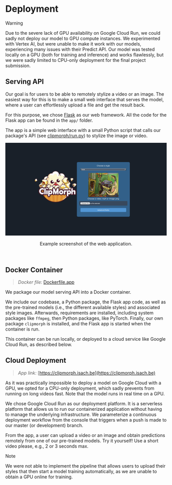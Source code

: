 # Deployment

> [!WARNING]
> Due to the severe lack of GPU availability on Google Cloud Run, we could 
> sadly not deploy our model to GPU compute instances. We experimented with Vertex AI, but were 
> unable to make it work with our models, experiencing many issues with their 
> Predict API. Our model was tested locally on a GPU (both for training and inference) and works flawlessly, but we were 
> sadly limited to CPU-only deployment for the final project submission.

## Serving API

Our goal is for users to be able to remotely stylize a video or an image. 
The easiest way for this is to make a small web interface that serves the 
model, where a user can effortlessly upload a file and get the result back.

For this purpose, we chose [Flask](https://flask.palletsprojects.com/) as 
our web framework. All the code for the Flask app can be found in the
`app/` folder.

The app is a simple web interface with a small Python script that calls our 
package's API (see [clipmorph/run.py](`clipmorph/run.py`)) to stylize the 
image or video.

<div align="center">
  <img src=".github/assets/website_snapshot.png" alt="ClipMorph Web App" 
width="750"/>
    <br>
    <p>Example screenshot of the web application.</p>
</div><br>

## Docker Container

> *Docker file:* [Dockerfile.app](Dockerfile.app)

We package our model serving API into a Docker container.

We include our codebase, a Python package, the Flask app code, as well as 
the pre-trained models (i.e., the different available styles) and 
associated style images. Afterwards, requirements are installed, including 
system packages like `ffmpeg`, then Python packages, like PyTorch. Finally, 
our own package `clipmorph` is installed, and the Flask app is started when 
the container is run.

This container can be run locally, or deployed to a cloud service like
Google Cloud Run, as described below.

## Cloud Deployment

> *App link:* [https://clipmorph.isach.be](https://clipmorph.isach.be)

As it was practically impossible to deploy a model on Google Cloud with a 
GPU, we opted for a CPU-only deployment, which sadly prevents from running 
on long videos fast. Note that the model runs in real time on a GPU.

We chose Google Cloud Run as our deployment platform. It is a serverless
platform that allows us to run our containerized application without having
to manage the underlying infrastructure. We parameterize a continuous 
deployment workflow from the console that triggers when a push is made to 
our master (or development) branch.

From the app, a user can upload a video or an image and obtain predictions 
remotely from one of our pre-trained models. Try it yourself! Use a short 
video please, e.g., 2 or 3 seconds max.

> [!NOTE]
> We were not able to implement the pipeline that allows users to upload 
> their styles that then start a model training automatically, as we are 
> unable to obtain a GPU online for training.

